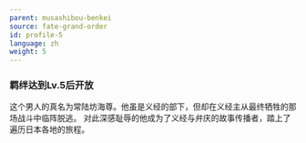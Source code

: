 ```yaml
---
parent: musashibou-benkei
source: fate-grand-order
id: profile-5
language: zh
weight: 5
---
```


### 羁绊达到Lv.5后开放

这个男人的真名为常陆坊海尊。他虽是义经的部下，但却在义经主从最终牺牲的那场战斗中临阵脱逃。
对此深感耻辱的他成为了义经与弁庆的故事传播者，踏上了遍历日本各地的旅程。
